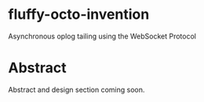 # fluffy-octo-invention
Asynchronous oplog tailing using the WebSocket Protocol

# Abstract

Abstract and design section coming soon.   
